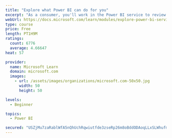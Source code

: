 ```yaml
---
title: "Explore what Power BI can do for you"
excerpt: "As a consumer, you'll work in the Power BI service to review and interact with content that has been shared with you. This module provides the foundational information that you need to work effectively in the Power BI service."
webUrl: https://docs.microsoft.com/learn/modules/explore-power-bi-service/
type: course
price: Free
length: PT1H9M
ratings:
  count: 6776
  average: 4.66647
heat: 57

provider:
  name: Microsoft Learn
  domain: microsoft.com
  images:
    - url: /assets/images/organizations/microsoft.com-50x50.jpg
      width: 50
      height: 50

levels:
  - Beginner

topics:
  - Power BI

secured: "USZjMu7zaRablWfA5nQhUchRqwiutfde3zseRp26m8oBddODAoqLLxSLWhufmkiLrDkhmhrp9JJWj7U9zi+Sdx80zUSlQ3teANNBU2Z0q+28BAFhdqEll2HvZ//yhI+1A5ValzDa3fctui7MxpGHDt1pYcglRLmCGZRIclO2frHlPy4sHSm4AzLT17cp1+yGlka5ha9MbRQsSNBT1VVE+P4JJw0ucE9r2f8HpP68hARsbdFXBrEGDo8GlrhD4jgCvQTeo2tSwTHNoS7+bQ0zT6l6lzEr1aMNPpC2VSbxDC1R1e8hAWQu4uUpSQ9iPxbj+g/dL5nqRmBVyj1umGjrNLYGwc7GReNzxDcXIBT/2x7+eArKT77peJGdSNoHHwf2Z2esvx/U6pyyMriIjObOANNjga+EncO5lNK5wLXHLGk=;Ojml+piaIxTfrpxZU8vHbw=="
---
```


